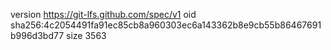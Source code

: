 version https://git-lfs.github.com/spec/v1
oid sha256:4c2054491fa91ec85cb8a960303ec6a143362b8e9cb55b86467691b996d3bd77
size 3563

